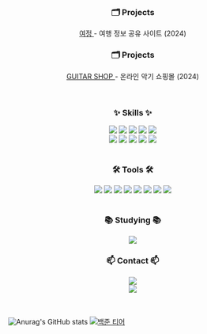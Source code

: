 <h3 align="center">🗂️ Projects</h3>
<div align="center">
  <p>
    <a href="https://github.com/ssbin0916/yeojeong">
      여정
    </a> - 여행 정보 공유 사이트 (2024)
  </p>
</div>

<h3 align="center">🗂️ Projects</h3>
<div align="center">
  <p>
    <a href="https://github.com/ssbin0916/guitarshop">
      GUITAR SHOP
    </a> - 온라인 악기 쇼핑몰 (2024)
  </p>
</div>

<br>

<h3 align="center">✨ Skills ✨</h3>
<div align="center">
  <img src="https://img.shields.io/badge/java-007396?style=for-the-badge&logo=OpenJDK&logoColor=white" />
  <img src="https://img.shields.io/badge/spring-%236DB33F.svg?style=for-the-badge&logo=spring&logoColor=white" />
  <img src="https://img.shields.io/badge/springboot-6DB33F?style=for-the-badge&logo=springboot&logoColor=white" />
  <img src="https://img.shields.io/badge/Spring%20Security-6DB33F?style=for-the-badge&logo=Spring%20Security&logoColor=white">
  <img src="https://img.shields.io/badge/JWT-black?style=for-the-badge&logo=JSON%20web%20tokens" />

<br>
  
  <img src="https://img.shields.io/badge/MySQL-4479A1?style=for-the-badge&logo=MySQL&logoColor=white" />
  <img src="https://img.shields.io/badge/MyBatis-000000?style=for-the-badge&logo=bower&logoColor=white" />
  <img src="https://img.shields.io/badge/jpa-59666C?style=for-the-badge&logo=Hibernate&logoColor=white" />
  <img src="https://img.shields.io/badge/querydsl-4B8BBE.svg?style=for-the-badge&logo=qualys&logoColor=white" />
  <img src="https://img.shields.io/badge/redis-%23DD0031.svg?style=for-the-badge&logo=redis&logoColor=white" />
</div>

<br>

<h3 align="center">🛠 Tools 🛠</h3>
<div align="center">
  <img src="https://img.shields.io/badge/git-F05033.svg?style=for-the-badge&logo=git&logoColor=white" />
  <img src="https://img.shields.io/badge/github-181717.svg?style=for-the-badge&logo=github&logoColor=white" />
  <img src="https://img.shields.io/badge/Notion-F3F3F3.svg?style=for-the-badge&logo=notion&logoColor=black" />
  <img src="https://img.shields.io/badge/Gradle-02303A.svg?style=for-the-badge&logo=Gradle&logoColor=white" />
  <img src="https://img.shields.io/badge/Postman-FF6C37?style=for-the-badge&logo=postman&logoColor=white" />
  <img src="https://img.shields.io/badge/AWS%20EC2-FF9900?style=for-the-badge&logo=Amazon%20EC2&logoColor=white" />
  <img src="https://img.shields.io/badge/docker-%230db7ed.svg?style=for-the-badge&logo=docker&logoColor=white" />
  <img src="https://img.shields.io/badge/jenkins-%232C5263.svg?style=for-the-badge&logo=jenkins&logoColor=white" />
</div>

<br>

<h3 align="center">📚 Studying 📚</h3>
<div align="center">
  
  <img src="https://img.shields.io/badge/Apache%20Kafka-%23333333.svg?style=for-the-badge&logo=Apache%20Kafka&logoColor=white" />
</div>

<h3 align="center">📫 Contact 📫</h3>
<div align="center">
  <a href="https://velog.io/@ssbin0916">
    <img src="https://img.shields.io/badge/Velog-1EBC8F?style=for-the-badge&logo=velog&logoColor=white" />
  </a>

<br>
  
  <a href="mailto:ssbin0916@gmail.com">
    <img src="https://img.shields.io/badge/gmail-D14836?style=for-the-badge&logo=gmail&logoColor=white" />
  </a>
</div>

<br>
<br>

![Anurag's GitHub stats](https://github-readme-stats.vercel.app/api?username=ssbin0916&theme=dark&show_icons=true)
[![백준 티어](http://mazassumnida.wtf/api/v2/generate_badge?boj=ssbin0916)](https://solved.ac/ssbin0916)
